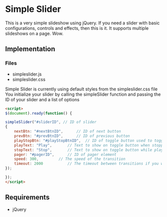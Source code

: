 # Simple Slider

This is a very simple slideshow using jQuery. 
If you need a slider with basic configurations, controls and effects, then this is it.
It supports multiple slideshows on a page. Wow.

## Implementation

### Files

* simpleslider.js
* simpleslider.css

Simple Slider is currently using default styles from the simpleslider.css file
You initialize your slider by calling the simpleSlider function and passing the ID of your slider and a list of options

```html
<script>
$(document).ready(function() {

simpleSlider("#sliderID", // ID of slider
{
	nextBtn: "#nextBtnID",		// ID of next button
	prevBtn: "#prevBtnID",		// ID of previous button
	playStopBtn: "#playStopBtnID",	// ID of toggle button used to toggle autoplay
	playText: "Play",		// Text to show on toggle button when stopped or autoplay is off
	stopText: "Stop",		// Text to show on toggle button while playing or autoplay is on
	pager: "#pagerID",		// ID of pager element
	speed: 300,			// The speed of the transition
	timeout: 2000			// The timeout between transitions if you want autoplay
});

});
</script>
```

## Requirements

* jQuery